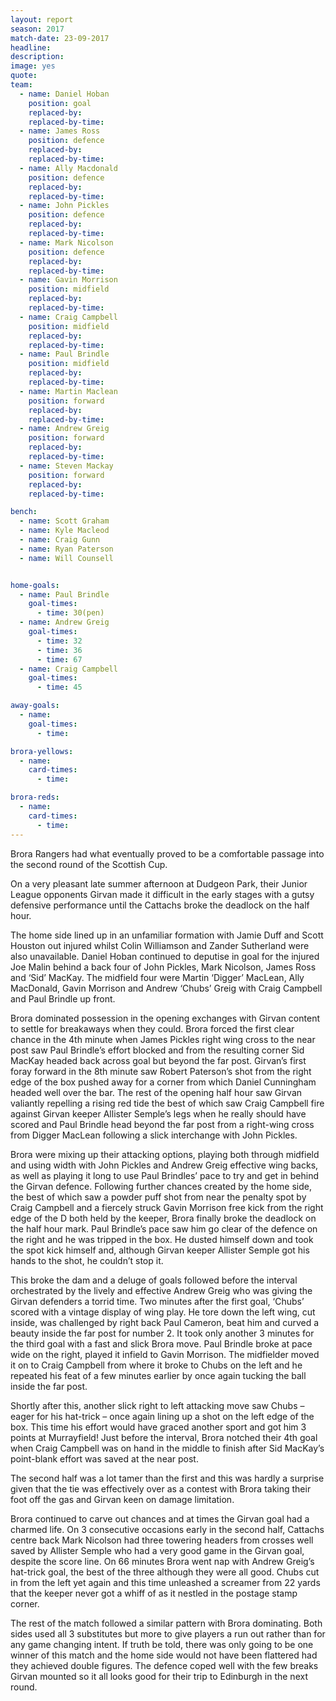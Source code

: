 ```yaml
---
layout: report
season: 2017
match-date: 23-09-2017
headline:
description:
image: yes
quote:
team:
  - name: Daniel Hoban
    position: goal
    replaced-by:
    replaced-by-time:
  - name: James Ross
    position: defence
    replaced-by:
    replaced-by-time:
  - name: Ally Macdonald
    position: defence
    replaced-by:
    replaced-by-time:
  - name: John Pickles
    position: defence
    replaced-by:
    replaced-by-time:
  - name: Mark Nicolson
    position: defence
    replaced-by:
    replaced-by-time:
  - name: Gavin Morrison
    position: midfield
    replaced-by:
    replaced-by-time:
  - name: Craig Campbell
    position: midfield
    replaced-by:
    replaced-by-time:
  - name: Paul Brindle
    position: midfield
    replaced-by:
    replaced-by-time:
  - name: Martin Maclean
    position: forward
    replaced-by:
    replaced-by-time:
  - name: Andrew Greig
    position: forward
    replaced-by:
    replaced-by-time:
  - name: Steven Mackay
    position: forward
    replaced-by:
    replaced-by-time:

bench:
  - name: Scott Graham
  - name: Kyle Macleod
  - name: Craig Gunn
  - name: Ryan Paterson
  - name: Will Counsell


home-goals:
  - name: Paul Brindle
    goal-times:
      - time: 30(pen)
  - name: Andrew Greig
    goal-times:
      - time: 32
      - time: 36
      - time: 67
  - name: Craig Campbell
    goal-times:
      - time: 45

away-goals:
  - name:
    goal-times:
      - time:

brora-yellows:
  - name:
    card-times:
      - time:

brora-reds:
  - name:
    card-times:
      - time:
---
```

Brora Rangers had what eventually proved to be a comfortable passage into the second round of the Scottish Cup.

On a very pleasant late summer afternoon at Dudgeon Park, their Junior League opponents Girvan made it difficult in the early stages with a gutsy defensive performance until the Cattachs broke the deadlock on the half hour.

The home side lined up in an unfamiliar formation with Jamie Duff and Scott Houston out injured whilst Colin Williamson and Zander Sutherland were also unavailable. Daniel Hoban continued to deputise in goal for the injured Joe Malin behind a back four of John Pickles, Mark Nicolson, James Ross and ‘Sid’ MacKay. The midfield four were Martin ‘Digger’ MacLean, Ally MacDonald, Gavin Morrison and Andrew ‘Chubs’ Greig with Craig Campbell and Paul Brindle up front.

Brora dominated possession in the opening exchanges with Girvan content to settle for breakaways when they could. Brora forced the first clear chance in the 4th minute when James Pickles right wing cross to the near post saw Paul Brindle’s effort blocked and from the resulting corner Sid MacKay headed back across goal but beyond the far post. Girvan’s first foray forward in the 8th minute saw Robert Paterson’s shot from the right edge of the box pushed away for a corner from which Daniel Cunningham headed well over the bar. The rest of the opening half hour saw Girvan valiantly repelling a rising red tide the best of which saw Craig Campbell fire against Girvan keeper Allister Semple’s legs when he really should have scored and Paul Brindle head beyond the far post from a right-wing cross from Digger MacLean following a slick interchange with John Pickles.

Brora were mixing up their attacking options, playing both through midfield and using width with John Pickles and Andrew Greig effective wing backs, as well as playing it long to use Paul Brindles’ pace to try and get in behind the Girvan defence. Following further chances created by the home side, the best of which saw a powder puff shot from near the penalty spot by Craig Campbell and a fiercely struck Gavin Morrison free kick from the right edge of the D both held by the keeper, Brora finally broke the deadlock on the half hour mark. Paul Brindle’s pace saw him go clear of the defence on the right and he was tripped in the box. He dusted himself down and took the spot kick himself and, although Girvan keeper Allister Semple got his hands to the shot, he couldn’t stop it.

This broke the dam and a deluge of goals followed before the interval orchestrated by the lively and effective Andrew Greig who was giving the Girvan defenders a torrid time. Two minutes after the first goal, ‘Chubs’ scored with a vintage display of wing play. He tore down the left wing, cut inside, was challenged by right back Paul Cameron, beat him and curved a beauty inside the far post for number 2. It took only another 3 minutes for the third goal with a fast and slick Brora move. Paul Brindle broke at pace wide on the right, played it infield to Gavin Morrison. The midfielder moved it on to Craig Campbell from where it broke to Chubs on the left and he repeated his feat of a few minutes earlier by once again tucking the ball inside the far post.

Shortly after this, another slick right to left attacking move saw Chubs – eager for his hat-trick – once again lining up a shot on the left edge of the box. This time his effort would have graced another sport and got him 3 points at Murrayfield! Just before the interval, Brora notched their 4th goal when Craig Campbell was on hand in the middle to finish after Sid MacKay’s point-blank effort was saved at the near post.

The second half was a lot tamer than the first and this was hardly a surprise given that the tie was effectively over as a contest with Brora taking their foot off the gas and Girvan keen on damage limitation.

Brora continued to carve out chances and at times the Girvan goal had a charmed life. On 3 consecutive occasions early in the second half, Cattachs centre back Mark Nicolson had three towering headers from crosses well saved by Allister Semple who had a very good game in the Girvan goal, despite the score line. On 66 minutes Brora went nap with Andrew Greig’s hat-trick goal, the best of the three although they were all good. Chubs cut in from the left yet again and this time unleashed a screamer from 22 yards that the keeper never got a whiff of as it nestled in the postage stamp corner.

The rest of the match followed a similar pattern with Brora dominating. Both sides used all 3 substitutes but more to give players a run out rather than for any game changing intent. If truth be told, there was only going to be one winner of this match and the home side would not have been flattered had they achieved double figures. The defence coped well with the few breaks Girvan mounted so it all looks good for their trip to Edinburgh in the next round.   
